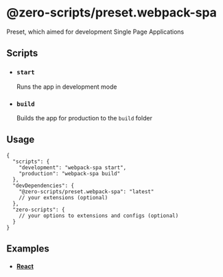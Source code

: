 # @zero-scripts/preset.webpack-spa

Preset, which aimed for development Single Page Applications

## Scripts

- ### `start`
  Runs the app in development mode

- ### `build`
  Builds the app for production to the `build` folder

## Usage

```
{
  "scripts": {
    "development": "webpack-spa start",
    "production": "webpack-spa build"
  },
  "devDependencies": {
    "@zero-scripts/preset.webpack-spa": "latest"
    // your extensions (optional)
  },
  "zero-scripts": {
    // your options to extensions and configs (optional)
  }
}
```

## Examples

- #### [React](../../examples/react)
